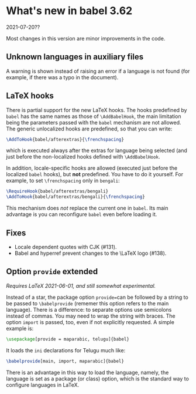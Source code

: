 # What's new in babel 3.62

2021-07-20??

Most changes in this version are minor improvements in the code. 

## Unknown languages in auxiliary files

A warning is shown instead of raising an error if a language is not
found (for example, if there was a typo in the document).

## LaTeX hooks

There is partial support for the new LaTeX hooks. The hooks predefined
by `babel` has the same names as those of `\AddBabelHook`, the main
limitation being the parameters passed with the `babel` mechanism are
not allowed. The generic unlocalized hooks are predefined, so that you
can write:
```tex
\AddToHook{babel/afterextras}{\frenchspacing}
```
which is executed always after the extras for language being selected
(and just before the non-localized hooks defined with `\AddBabelHook`.

In addition, locale-specific hooks are allowed (executed just before
the localized `babel` hooks), but **not** predefined. You have to do it
yourself. For example, to set `\frenchspacing` only in `bengali`:
```tex
\RequireHook{babel/afterextras/bengali} 
\AddToHook{babel/afterextras/bengali}{\frenchspacing}
```

This mechanism does *not* replace the current one in `babel`. Its main
advantage is you can reconfigure `babel` even before loading it.

## Fixes

* Locale dependent quotes with CJK (#131).
* Babel and hyperref prevent changes to the \LaTeX logo (#138).

## Option `provide` extended

*Requires LaTeX 2021-06-01, and still somewhat experimental.*

Instead of a star, the package option `provide=`can be followed by a
string to be passed to `\babelprovide` (rememer this option refers to
the main language). There is a difference: to separate options use
semicolons instead of commas. You may need to wrap the string with
braces. The option `import` is passed, too, even if not explicitly
requested. A simple example is:
```tex
\usepackage[provide = maparabic, telugu]{babel}
```
It loads the `ini` declarations for Telugu much like:
```tex
\babelprovide[main, import, maparabic]{babel}
```

There is an advantage in this way to load the language, namely, the
language is set as a package (or class) option, which is the standard
way to configure languages in LaTeX.



